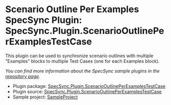 # Scenario Outline Per Examples SpecSync Plugin: SpecSync.Plugin.ScenarioOutlinePerExamplesTestCase

This plugin can be used to synchronize scenario outlines with multiple "Examples" blocks to multiple Test Cases (one for each Examples block).

*You can find more information about the SpecSync sample plugins in the [repository page](https://github.com/specsolutions/specsync-sample-plugins#readme).*

* Plugin package: [SpecSync.Plugin.ScenarioOutlinePerExamplesTestCase](https://www.nuget.org/packages/SpecSync.Plugin.ScenarioOutlinePerExamplesTestCase)
* Plugin source: [SpecSync.Plugin.ScenarioOutlinePerExamplesTestCase](SpecSync.Plugin.ScenarioOutlinePerExamplesTestCase)
* Sample project: [SampleProject](SampleProject)

